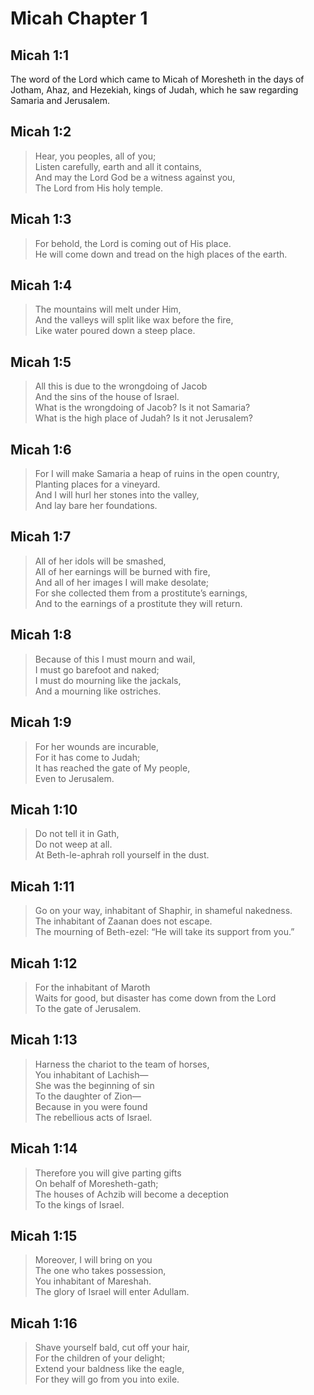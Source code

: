 # Micah Chapter 1

## Micah 1:1

The word of the Lord which came to Micah of Moresheth in the days of Jotham, Ahaz, and Hezekiah, kings of Judah, which he saw regarding Samaria and Jerusalem.

## Micah 1:2

> Hear, you peoples, all of you;  
> Listen carefully, earth and all it contains,  
> And may the Lord God be a witness against you,  
> The Lord from His holy temple.

## Micah 1:3

> For behold, the Lord is coming out of His place.  
> He will come down and tread on the high places of the earth.

## Micah 1:4

> The mountains will melt under Him,  
> And the valleys will split like wax before the fire,  
> Like water poured down a steep place.

## Micah 1:5

> All this is due to the wrongdoing of Jacob  
> And the sins of the house of Israel.  
> What is the wrongdoing of Jacob? Is it not Samaria?  
> What is the high place of Judah? Is it not Jerusalem?

## Micah 1:6

> For I will make Samaria a heap of ruins in the open country,  
> Planting places for a vineyard.  
> And I will hurl her stones into the valley,  
> And lay bare her foundations.

## Micah 1:7

> All of her idols will be smashed,  
> All of her earnings will be burned with fire,  
> And all of her images I will make desolate;  
> For she collected them from a prostitute’s earnings,  
> And to the earnings of a prostitute they will return.

## Micah 1:8

> Because of this I must mourn and wail,  
> I must go barefoot and naked;  
> I must do mourning like the jackals,  
> And a mourning like ostriches.

## Micah 1:9

> For her wounds are incurable,  
> For it has come to Judah;  
> It has reached the gate of My people,  
> Even to Jerusalem.

## Micah 1:10

> Do not tell it in Gath,  
> Do not weep at all.  
> At Beth-le-aphrah roll yourself in the dust.

## Micah 1:11

> Go on your way, inhabitant of Shaphir, in shameful nakedness.  
> The inhabitant of Zaanan does not escape.  
> The mourning of Beth-ezel: “He will take its support from you.”

## Micah 1:12

> For the inhabitant of Maroth  
> Waits for good, but disaster has come down from the Lord  
> To the gate of Jerusalem.

## Micah 1:13

> Harness the chariot to the team of horses,  
> You inhabitant of Lachish—  
> She was the beginning of sin  
> To the daughter of Zion—  
> Because in you were found  
> The rebellious acts of Israel.

## Micah 1:14

> Therefore you will give parting gifts  
> On behalf of Moresheth-gath;  
> The houses of Achzib will become a deception  
> To the kings of Israel.

## Micah 1:15

> Moreover, I will bring on you  
> The one who takes possession,  
> You inhabitant of Mareshah.  
> The glory of Israel will enter Adullam.

## Micah 1:16

> Shave yourself bald, cut off your hair,  
> For the children of your delight;  
> Extend your baldness like the eagle,  
> For they will go from you into exile.

